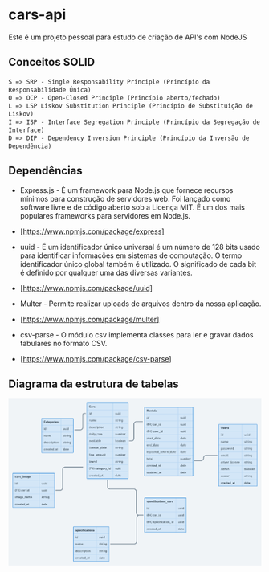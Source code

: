 # cars-api
Este é um projeto pessoal para estudo de criação de API's com NodeJS 

## Conceitos SOLID

    S => SRP - Single Responsability Principle (Princípio da Responsabilidade Única)
    O => OCP - Open-Closed Principle (Princípio aberto/fechado)
    L => LSP Liskov Substitution Principle (Princípio de Substituição de Liskov)
    I => ISP - Interface Segregation Principle (Princípio da Segregação de Interface)
    D => DIP - Dependency Inversion Principle (Princípio da Inversão de Dependência)

## Dependências
- Express.js - É um framework para Node.js que fornece recursos mínimos para construção de servidores web. Foi lançado como software livre e de código aberto sob a Licença MIT. É um dos mais populares frameworks para servidores em Node.js.
- [https://www.npmjs.com/package/express]

- uuid - É um identificador único universal é um número de 128 bits usado para identificar informações em sistemas de computação. O termo identificador único global também é utilizado. O significado de cada bit é definido por qualquer uma das diversas variantes.
- [https://www.npmjs.com/package/uuid]

- Multer - Permite realizar uploads de arquivos dentro da nossa aplicação.
- [https://www.npmjs.com/package/multer]

- csv-parse - O módulo csv implementa classes para ler e gravar dados tabulares no formato CSV.
- [https://www.npmjs.com/package/csv-parse]

## Diagrama da estrutura de tabelas

<img src="public/diagram.png" alt="Diagrama">